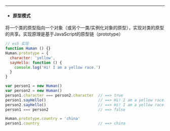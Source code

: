 ---
* #### 原型模式

将一个类的原型指向一个对象（或另个一类/实例化对象的原型），实现对类的原型的共享。实现原理是基于JavaScript的原型链（prototype）

```js
// es5 实现
function Human () {}
Human.prototype = {
  character: 'yellow',
  sayHello: function () {
    console.log('Hi! I am a yellow race.')
  }
}

var person1 = new Human()
var person2 = new Human()
person1.character === person2.character  // ==> true
person1.sayHello()                       // ==> Hi! I am a yellow race.
person2.sayHello()                       // ==> Hi! I am a yellow race.
person1 === person2                      // ==> false

Human.prototype.country = 'china'
person1.country                          // ==> china

```
